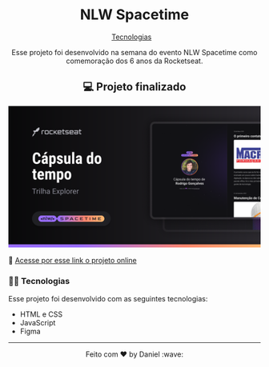 <h1 align="center">NLW Spacetime</h1>
<p align="center">
  <a href="#-tecnologias">Tecnologias</a>&nbsp;&nbsp;&nbsp;
</p>
<p align="center">
    Esse projeto foi desenvolvido na semana do evento NLW Spacetime como comemoração dos 6 anos da Rocketseat.
</p>

<h2 align="center">💻 Projeto finalizado</h2>
<p align="center" >
    <img src="./.github/preview.png" alt="Prévia do projeto finalizado">
</p>

🚀 [Acesse por esse link o projeto online](https://github.com/danieldemoura/nlw-spacetime)

### 👨‍💻 Tecnologias

Esse projeto foi desenvolvido com as seguintes tecnologias:

- HTML e CSS
- JavaScript
- Figma

---

<p align="center">Feito com ♥ by Daniel :wave:</p>
